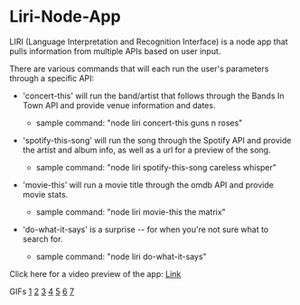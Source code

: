 # Liri-Node-App

LIRI (Language Interpretation and Recognition Interface) is a node app that pulls information from multiple APIs based on user input.

There are various commands that will each run the user's parameters through a specific API:
* 'concert-this' will run the band/artist that follows through the Bands In Town API and provide venue information and dates.
    * sample command: "node liri concert-this guns n roses"
    
* 'spotify-this-song' will run the song through the Spotify API and provide the artist and album info, as well as a url for a preview of the song.
    * sample command: "node liri spotify-this-song careless whisper"
    
* 'movie-this' will run a movie title through the omdb API and provide movie stats.
    * sample command: "node liri movie-this the matrix"
    
* 'do-what-it-says' is a surprise -- for when you're not sure what to search for.
    * sample command: "node liri do-what-it-says"

Click here for a video preview of the app:
[Link](https://youtu.be/9520HfVhmrs)

GIFs
[1](Demo/gif1.gif)
[2](Demo/gif2.gif)
[3](Demo/gif3.gif)
[4](Demo/gif4.gif)
[5](Demo/gif5.gif)
[6](Demo/gif6.gif)
[7](Demo/gif7.gif)
